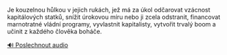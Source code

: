 
Je kouzelnou hůlkou v jejich rukách, jež má za úkol odčarovat vzácnost kapitálových statků, snížit úrokovou míru nebo ji zcela odstranit, financovat marnotratné vládní programy, vyvlastnit kapitalisty, vytvořit trvalý boom a učinit z každého člověka boháče.

[🔊 Poslechnout audio](/data/7-paragraphs/audio/chapter_156/para_008-Je-kouzelnou-hlkou-v-jejich-rukch-je-m-za-ko.mp3)
